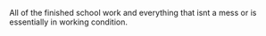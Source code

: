 All of the finished school work and everything that isnt a mess or is essentially in working condition.

